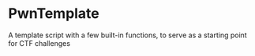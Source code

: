 # PwnTemplate
A template script with a few built-in functions, to serve as a starting point for CTF challenges
